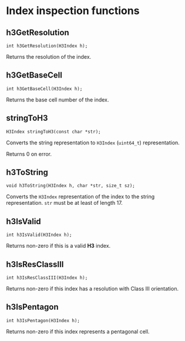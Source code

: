 # Index inspection functions

## h3GetResolution

```
int h3GetResolution(H3Index h);
```

Returns the resolution of the index.

## h3GetBaseCell

```
int h3GetBaseCell(H3Index h);
```

Returns the base cell number of the index.

## stringToH3

```
H3Index stringToH3(const char *str);
```

Converts the string representation to `H3Index` (`uint64_t`) representation.

Returns 0 on error.

## h3ToString

```
void h3ToString(H3Index h, char *str, size_t sz);
```

Converts the `H3Index` representation of the index to the string representation. `str` must be at least of length 17.

## h3IsValid

```
int h3IsValid(H3Index h);
```

Returns non-zero if this is a valid **H3** index.

## h3IsResClassIII

```
int h3IsResClassIII(H3Index h);
```

Returns non-zero if this index has a resolution with Class III orientation.

## h3IsPentagon

```
int h3IsPentagon(H3Index h);
```

Returns non-zero if this index represents a pentagonal cell.
